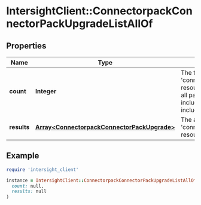 # IntersightClient::ConnectorpackConnectorPackUpgradeListAllOf

## Properties

| Name | Type | Description | Notes |
| ---- | ---- | ----------- | ----- |
| **count** | **Integer** | The total number of &#39;connectorpack.ConnectorPackUpgrade&#39; resources matching the request, accross all pages. The &#39;Count&#39; attribute is included when the HTTP GET request includes the &#39;$inlinecount&#39; parameter. | [optional] |
| **results** | [**Array&lt;ConnectorpackConnectorPackUpgrade&gt;**](ConnectorpackConnectorPackUpgrade.md) | The array of &#39;connectorpack.ConnectorPackUpgrade&#39; resources matching the request. | [optional] |

## Example

```ruby
require 'intersight_client'

instance = IntersightClient::ConnectorpackConnectorPackUpgradeListAllOf.new(
  count: null,
  results: null
)
```

